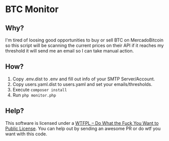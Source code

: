 # BTC Monitor

## Why?
I'm tired of loosing good opportunities to buy or sell BTC on MercadoBitcoin so this script will be scanning the current prices on their API if it reaches my threshold it will send me an email so I can take manual action.

## How?
1) Copy .env.dist to .env and fill out info of your SMTP Server/Account.
2) Copy users.yaml.dist to users.yaml and set your emails/thresholds.
3) Execute ```composer install```
4) Run ```php monitor.php```

## Help?
This software is licensed under a [WTFPL – Do What the Fuck You Want to Public License](https://en.wikipedia.org/wiki/WTFPL). You can help out by sending an awesome PR or do wtf you want with this code.

